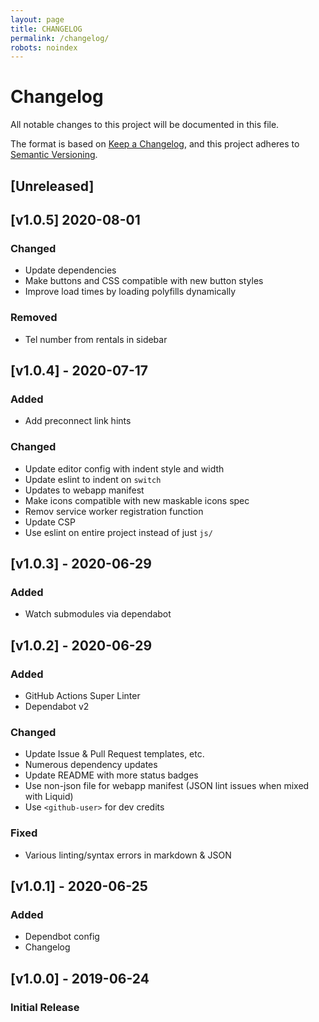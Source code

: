 ```yaml
---
layout: page
title: CHANGELOG
permalink: /changelog/
robots: noindex
---
```

<!-- markdownlint-disable -->
# Changelog
All notable changes to this project will be documented in this file.

The format is based on [Keep a Changelog](https://keepachangelog.com/en/1.0.0/),
and this project adheres to [Semantic Versioning](https://semver.org/spec/v2.0.0.html).

## [Unreleased]

## [v1.0.5] 2020-08-01

### Changed
- Update dependencies
- Make buttons and CSS compatible with new button styles
- Improve load times by loading polyfills dynamically

### Removed
- Tel number from rentals in sidebar

## [v1.0.4] - 2020-07-17

### Added
- Add preconnect link hints

### Changed
- Update editor config with indent style and width
- Update eslint to indent on `switch`
- Updates to webapp manifest
- Make icons compatible with new maskable icons spec
- Remov service worker registration function
- Update CSP
- Use eslint on entire project instead of just `js/`

## [v1.0.3] - 2020-06-29

### Added
- Watch submodules via dependabot

## [v1.0.2] - 2020-06-29

### Added
- GitHub Actions Super Linter
- Dependabot v2

### Changed
- Update Issue & Pull Request templates, etc.
- Numerous dependency updates
- Update README with more status badges
- Use non-json file for webapp manifest (JSON lint issues when mixed with Liquid)
- Use `<github-user>` for dev credits

### Fixed
- Various linting/syntax errors in markdown & JSON

## [v1.0.1] - 2020-06-25

### Added
- Dependbot config
- Changelog

## [v1.0.0] - 2019-06-24

### Initial Release
<!-- markdownlint-restore -->
